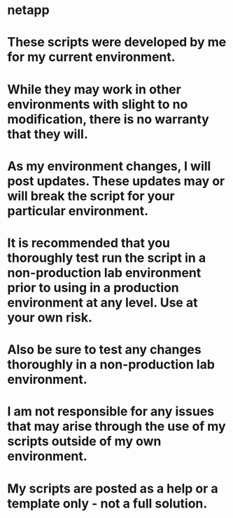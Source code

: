 # netapp

# These scripts were developed by me for my current environment.
# While they may work in other environments with slight to no modification, there is no warranty that they will.

# As my environment changes, I will post updates.  These updates may or will break the script for your particular environment.
# It is recommended that you thoroughly test run the script in a non-production lab environment prior to using in a production environment at any level.  Use at your own risk.
# Also be sure to test any changes thoroughly in a non-production lab environment.

# I am not responsible for any issues that may arise through the use of my scripts outside of my own environment.
# My scripts are posted as a help or a template only - not a full solution.
